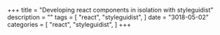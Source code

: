 +++
title = "Developing react components in isolation with styleguidist"
description = ""
tags = [
    "react",
    "styleguidist",
]
date = "3018-05-02"
categories = [
    "react",
    "styleguidist",
]
+++